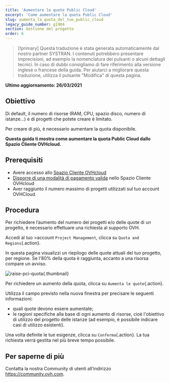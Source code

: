 ```yaml
---
title: 'Aumentare le quote Public Cloud'
excerpt: 'Come aumentare la quota Public Cloud'
slug: aumenta_la_quota_del_tuo_public_cloud
legacy_guide_number: g1904
section: Gestione del progetto
order: 6
---
```


> [!primary]
> Questa traduzione è stata generata automaticamente dal nostro partner SYSTRAN. I contenuti potrebbero presentare imprecisioni, ad esempio la nomenclatura dei pulsanti o alcuni dettagli tecnici. In caso di dubbi consigliamo di fare riferimento alla versione inglese o francese della guida. Per aiutarci a migliorare questa traduzione, utilizza il pulsante "Modifica" di questa pagina.
>

**Ultimo aggiornamento: 26/03/2021**

## Obiettivo

Di default, il numero di risorse (RAM, CPU, spazio disco, numero di istanze...) e di progetti che potete creare è limitato.

Per creare di più, è necessario aumentare la quota disponibile.

**Questa guida ti mostra come aumentare la quota Public Cloud dallo Spazio Cliente OVHcloud.**

## Prerequisiti

- Avere accesso allo [Spazio Cliente OVHcloud](https://www.ovh.com/auth/?action=gotomanager&from=https://www.ovh.it/&ovhSubsidiary=it)
- [Disporre di una modalità di pagamento valida](../../billing/manage-payment-methods/) nello Spazio Cliente OVHcloud
- Aver raggiunto il numero massimo di progetti utilizzati sul tuo account OVHCloud. 

## Procedura

Per richiedere l’aumento del numero dei progetti e/o delle quote di un progetto, è necessario effettuare una richiesta al supporto OVH.

Accedi al tuo >account `Project Management`, clicca su `Quota and Regions`{.action}.

In questa pagina visualizzi un riepilogo delle quote attuali del tuo progetto, per regione. Se l'80% della quota è raggiunta, accanto a una risorsa compare un avviso.

![raise-pci-quota](images/raisepciquota2021b.png){.thumbnail}

Per richiedere un aumento della quota, clicca su `Aumenta le quote`{.action}.

Utilizza il campo previsto nella nuova finestra per precisare le seguenti informazioni:

- quali quote devono essere aumentate;
- le ragioni specifiche alla base di ogni aumento di risorse, cioè l'obiettivo di utilizzo del progetto delle istanze (ad esempio, è possibile indicare casi di utilizzo esistenti).

Una volta definite le tue esigenze, clicca su `Conferma`{.action}. La tua richiesta verrà gestita nel più breve tempo possibile.

## Per saperne di più

Contatta la nostra Community di utenti all’indirizzo <https://community.ovh.com>.